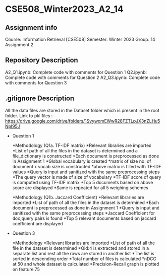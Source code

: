 # CSE508_Winter2023_A2_14

## Assignment info

Course: Information Retrieval [CSE508]
Semester: Winter 2023
Group: 14
Assignment 2


## Repository Description

A2_Q1.ipynb: Complete code with comments for Question 1
Q2.ipynb: Complete code with comments for Question 2 
A2_Q3.ipynb: Complete code with comments for Question 3


## .gitignore Description

All the data files are stored in the Dataset folder which is present in the root folder. Link to pkl files : https://drive.google.com/drive/folders/1SvywomEWwR28FZTLpJX3nZLHu5NpI95J 


* Question 1

  *Methodology (Q1a. TF-IDF matrix)
    *Relevant libraries are imported
    *List of path of all the files in the dataset is determined and a file_dictionary is constructed
    *Each document is preprocessed as done in Assignment 1
    *Global vocabulary is created
    *matrix of size no. of document x vocab size is constructed
    *above matrix is filled with TF-IDF values
    *Query is input and sanitized with the same preprocessing steps
    *The query vector is made of size of vocabulary
    *TF-IDF score of query is computed using TF-IDF matrix
    *Top 5 documents based on above score are displayed
    *Same is repeated for all 5 weighing schemes
    
  *Methodology (Q1b. Jaccard Coefficient)
    *Relevant libraries are imported
    *List of path of all the files in the dataset is determined
    *Each document is preprocessed as done in Assignment 1
    *Query is input and sanitized with the same preprocessing steps
    *Jaccard Coefficient for doc,query pairs is found
    *Top 5 relevant documents based on jaccard coefficient are displayed
    
    
* Question 3

  *Methodology
    *Relevant libraries are imported
    *List of path of all the file in the dataset is determined
    *Qid:4 is extracted and stored in a separate list and rest all the rows are stored in another list
    *The list is sorted in descending order
    *Total number of files is calculated
    *nDCG at 50 and whole dataset is calculated
    *Precision-Recall graph is plotted on feature 75
